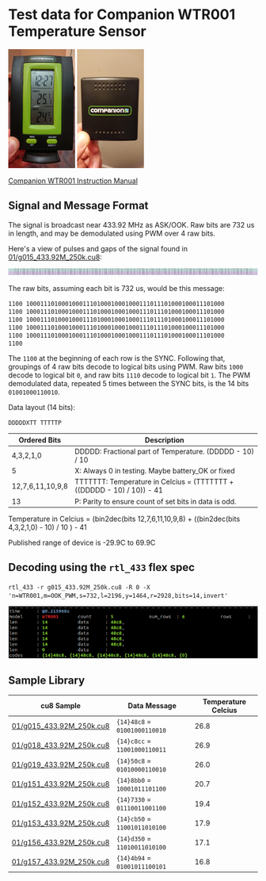 # Test data for Companion WTR001 Temperature Sensor

<img src="WTR001_receiver.jpg" alt="WTR001 Receiver" height="240"> <img src="WTR001_sensor.jpg" alt="WTR001 Sensor" height="240">

[Companion WTR001 Instruction Manual](https://www.manualslib.com/manual/1105005/Companion-Wtr001.html)

## Signal and Message Format

The signal is broadcast near 433.92 MHz as ASK/OOK.  Raw bits are 732 us in length, and may be 
demodulated using PWM over 4 raw bits.

Here's a view of pulses and gaps of the signal found in [01/g015_433.92M_250k.cu8](01/g015_433.92M_250k.cu8):

<img src="WTR001_demodulated_signal.png" alt="WTR001 Message Example" width="875">

The raw bits, assuming each bit is 732 us, would be this message:

```
1100 10001110100010001110100010001000111011101000100011101000
1100 10001110100010001110100010001000111011101000100011101000
1100 10001110100010001110100010001000111011101000100011101000
1100 10001110100010001110100010001000111011101000100011101000
1100 10001110100010001110100010001000111011101000100011101000
1100
```

The `1100` at the beginning of each row is the SYNC.  Following that, groupings of 4 raw bits decode to logical bits using PWM. 
Raw bits `1000` decode to logical bit `0`, and raw bits `1110` decode to logical bit `1`. 
The PWM demodulated data, repeated 5 times between the SYNC bits, is the 14 bits `01001000110010`. 

Data layout (14 bits):

    DDDDDXTT TTTTTP

| Ordered Bits     | Description
|------------------|-------------
| 4,3,2,1,0        | DDDDD: Fractional part of Temperature. (DDDDD - 10) / 10
| 5                | X: Always 0 in testing. Maybe battery_OK or fixed
| 12,7,6,11,10,9,8 | TTTTTTT: Temperature in Celcius = (TTTTTTT + ((DDDDD - 10) / 10)) - 41
| 13               | P: Parity to ensure count of set bits in data is odd.

Temperature in Celcius = (bin2dec(bits 12,7,6,11,10,9,8) + ((bin2dec(bits 4,3,2,1,0) - 10) / 10 ) - 41

Published range of device is -29.9C to 69.9C

## Decoding using the `rtl_433` flex spec

`rtl_433 -r g015_433.92M_250k.cu8 -R 0 -X 'n=WTR001,m=OOK_PWM,s=732,l=2196,y=1464,r=2928,bits=14,invert'`

![](WTR001_rtl_433_flex.png)

## Sample Library

| cu8 Sample | Data Message | Temperature Celcius
|------------|--------------|--------------------
| [01/g015_433.92M_250k.cu8](01/g015_433.92M_250k.cu8) | `{14}48c8` = `01001000110010` | 26.8
| [01/g018_433.92M_250k.cu8](01/g018_433.92M_250k.cu8) | `{14}c8cc` = `11001000110011` | 26.9
| [01/g019_433.92M_250k.cu8](01/g019_433.92M_250k.cu8) | `{14}50c8` = `01010000110010` | 26.0
| [01/g151_433.92M_250k.cu8](01/g151_433.92M_250k.cu8) | `{14}8bb0` = `10001011101100` | 20.7
| [01/g152_433.92M_250k.cu8](01/g152_433.92M_250k.cu8) | `{14}7330` = `01110011001100` | 19.4
| [01/g153_433.92M_250k.cu8](01/g153_433.92M_250k.cu8) | `{14}cb50` = `11001011010100` | 17.9
| [01/g156_433.92M_250k.cu8](01/g156_433.92M_250k.cu8) | `{14}d350` = `11010011010100` | 17.1
| [01/g157_433.92M_250k.cu8](01/g157_433.92M_250k.cu8) | `{14}4b94` = `01001011100101` | 16.8
